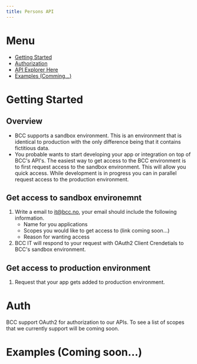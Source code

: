 ```yaml
---
title: Persons API
---
```


# Menu
- [Getting Started](#getting-started)
- [Authorization](#auth)
- [API Explorer Here](https://api.bcc.no/docs/?urls.primaryName=Persons%20documentation)
- [Examples (Comming...)](#examples)


# Getting Started
## Overview
- BCC supports a sandbox environment. This is an environment that is identical to production with the only difference being that it contains fictitious data. 
- You probable wants to start developing your app or integration on top of BCC's API's. The easiest way to get access to the BCC environment is to first request access to the sandbox environment. This will allow you quick access. While development is in progress you can in parallel request access to the production environment.
## Get access to sandbox environemnt
1. Write a email to [it@bcc.no](mailto:it@bcc.no), your email should include the following information.
    - Name for you applications
    - Scopes you would like to get access to (link coming soon...)
    - Reason for wanting access
2. BCC IT will respond to your request with OAuth2 Client Crendetials to BCC's sandbox environment.

## Get access to production environment
1. Request that your app gets added to production environment.

# Auth
BCC support OAuth2 for authorization to our APIs. To see a list of scopes that we currently support will be coming soon.

# Examples (Coming soon...)

